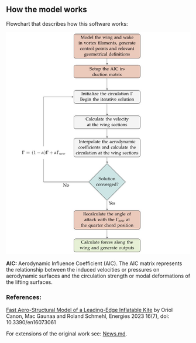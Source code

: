 ## How the model works

Flowchart that describes how this software works:

![Flowchart](Flowchart.png)

**AIC:** Aerodynamic Influence Coefficient (AIC). The AIC matrix represents the relationship between the induced velocities or pressures on aerodynamic surfaces and the circulation strength or modal deformations of the lifting surfaces.

### References:

[Fast Aero-Structural Model of a Leading-Edge Inflatable Kite](https://www.mdpi.com/1996-1073/16/7/3061) by Oriol Canon, Mac Gaunaa and Roland Schmehl, Energies 2023 16(7),   doi: 10.3390/en16073061

For extensions of the original work see: [News.md](https://github.com/OpenSourceAWE/VortexStepMethod.jl/blob/main/NEWS.md).